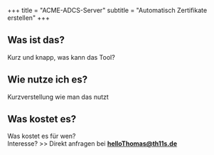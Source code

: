 +++
title = "ACME-ADCS-Server"
subtitle = "Automatisch Zertifikate erstellen"
+++

## Was ist das? 

Kurz und knapp, was kann das Tool?

## Wie nutze ich es?
Kurzverstellung wie man das nutzt


## Was kostet es?
Was kostet es für wen?  
Interesse? >> Direkt anfragen bei **helloThomas@th11s.de**